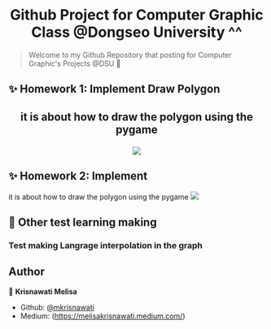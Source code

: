 <h1 align="center">Github Project for Computer Graphic Class @Dongseo University ^^</h1>

> Welcome to my Github Repository that posting for Computer Graphic's Projects @DSU 👋

## ✨ Homework 1: Implement Draw Polygon
<h2 align="center"> it is about how to draw the polygon using the pygame

[![](https://img.youtube.com/vi/6j8kaQvEtxg.jpg)](https://youtu.be/6j8kaQvEtxg "Just tap this!")

## ✨ Homework 2: Implement 
it is about how to draw the polygon using the pygame
[![](https://img.youtube.com/vi/6j8kaQvEtxg.jpg)](https://youtu.be/6j8kaQvEtxg "Just tap this!")

## 📝 Other test learning making
<h3 align="left"> Test making Langrage interpolation in the graph

## Author
👤 **Krisnawati Melisa**
- Github: [@mkrisnawati](https://github.com/mkrisnawati)
- Medium: (https://melisakrisnawati.medium.com/)
